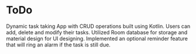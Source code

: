 # ToDo
Dynamic task taking App with CRUD operations built using Kotlin. Users can add, delete and modify their tasks. Utilized Room database for storage and material design for UI designing. Implemented an optional reminder
feature that will ring an alarm if the task is still due. 
